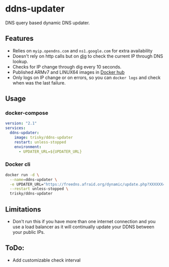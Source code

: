 # ddns-updater
DNS query based dynamic DNS updater. 

## Features

- Relies on `myip.opendns.com` and `ns1.google.com` for extra availability
- Doesn't rely on http calls but on [dig](https://linux.die.net/man/1/dig) to check the current IP through DNS lookup.
- Checks for IP change through dig every 10 seconds. 
- Published ARMv7 and LINUX64 images in [Docker hub](https://hub.docker.com/)
- Only logs on IP change or on errors, so you can `docker logs` and check when was the last failure.

## Usage

### docker-compose

```yaml
version: "2.1"
services:
  ddns-updater:
    image: trisky/ddns-updater
    restart: unless-stopped
    environment:
      - UPDATER_URL=${UPDATER_URL}
```

### Docker cli

```bash
docker run -d \
  --name=ddns-updater \
  -e UPDATER_URL="https://freedns.afraid.org/dynamic/update.php?XXXXXX==" \
  --restart unless-stopped \
  trisky/ddns-updater
```

## Limitations

- Don't run this if you have more than one internet connection and you use a load balancer as it will continually update your DDNS between your public IPs.

## ToDo:
- Add customizable check interval
